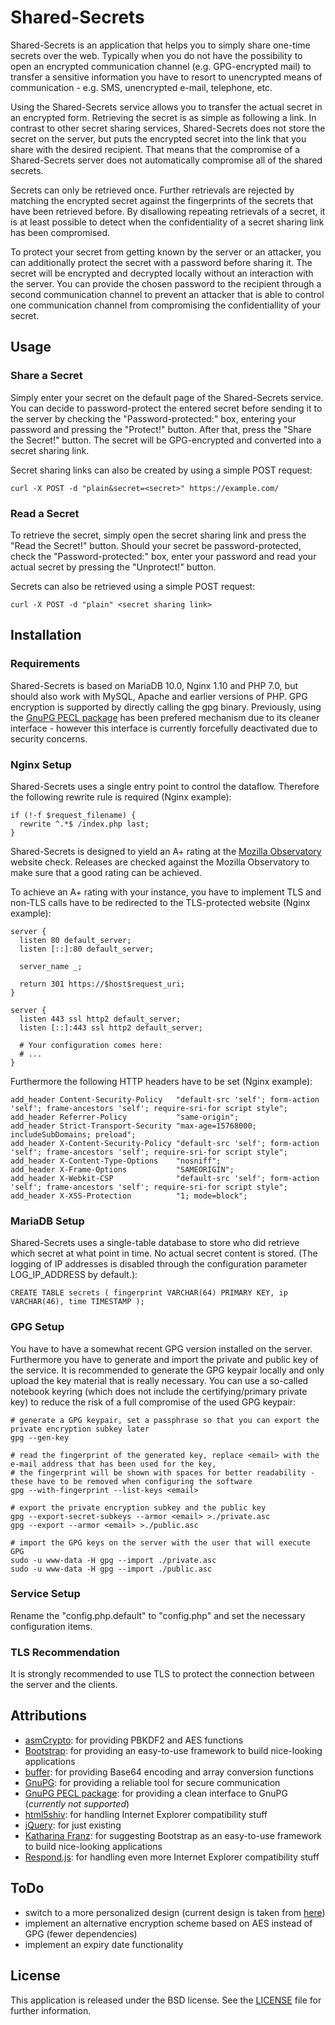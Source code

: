 # Shared-Secrets

Shared-Secrets is an application that helps you to simply share one-time secrets over the web. Typically when you do not have the possibility to open an encrypted communication channel (e.g. GPG-encrypted mail) to transfer a sensitive information you have to resort to unencrypted means of communication - e.g. SMS, unencrypted e-mail, telephone, etc.

Using the Shared-Secrets service allows you to transfer the actual secret in an encrypted form. Retrieving the secret is as simple as following a link. In contrast to other secret sharing services, Shared-Secrets does not store the secret on the server, but puts the encrypted secret into the link that you share with the desired recipient. That means that the compromise of a Shared-Secrets server does not automatically compromise all of the shared secrets.

Secrets can only be retrieved once. Further retrievals are rejected by matching the encrypted secret against the fingerprints of the secrets that have been retrieved before. By disallowing repeating retrievals of a secret, it is at least possible to detect when the confidentiality of a secret sharing link has been compromised.

To protect your secret from getting known by the server or an attacker, you can additionally protect the secret with a password before sharing it. The secret will be encrypted and decrypted locally without an interaction with the server. You can provide the chosen password to the recipient through a second communication channel to prevent an attacker that is able to control one communication channel from compromising the confidentiallity of your secret.

## Usage

### Share a Secret

Simply enter your secret on the default page of the Shared-Secrets service. You can decide to password-protect the entered secret before sending it to the server by checking the "Password-protected:" box, entering your password and pressing the "Protect!" button. After that, press the "Share the Secret!" button. The secret will be GPG-encrypted and converted into a secret sharing link.

Secret sharing links can also be created by using a simple POST request:
```
curl -X POST -d "plain&secret=<secret>" https://example.com/
```

### Read a Secret

To retrieve the secret, simply open the secret sharing link and press the "Read the Secret!" button. Should your secret be password-protected, check the "Password-protected:" box, enter your password and read your actual secret by pressing the "Unprotect!" button.

Secrets can also be retrieved using a simple POST request:

```
curl -X POST -d "plain" <secret sharing link>
```

## Installation

### Requirements

Shared-Secrets is based on MariaDB 10.0, Nginx 1.10 and PHP 7.0, but should also work with MySQL, Apache and earlier versions of PHP. GPG encryption is supported by directly calling the gpg binary. Previously, using the [GnuPG PECL package](https://pecl.php.net/package/gnupg) has been prefered mechanism due to its cleaner interface - however this interface is currently forcefully deactivated due to security concerns.

### Nginx Setup

Shared-Secrets uses a single entry point to control the dataflow. Therefore the following rewrite rule is required (Nginx example):
```
if (!-f $request_filename) {
  rewrite ^.*$ /index.php last;
}
```

Shared-Secrets is designed to yield an A+ rating at the [Mozilla Observatory](https://observatory.mozilla.org) website check. Releases are checked against the Mozilla Observatory to make sure that a good rating can be achieved.

To achieve an A+ rating with your instance, you have to implement TLS and non-TLS calls have to be redirected to the TLS-protected website (Nginx example):
```
server {
  listen 80 default_server;
  listen [::]:80 default_server;

  server_name _;

  return 301 https://$host$request_uri;
}

server {
  listen 443 ssl http2 default_server;
  listen [::]:443 ssl http2 default_server;

  # Your configuration comes here:
  # ...
}
```

Furthermore the following HTTP headers have to be set (Nginx example):
```
add_header Content-Security-Policy   "default-src 'self'; form-action 'self'; frame-ancestors 'self'; require-sri-for script style";
add_header Referrer-Policy           "same-origin";
add_header Strict-Transport-Security "max-age=15768000; includeSubDomains; preload";
add_header X-Content-Security-Policy "default-src 'self'; form-action 'self'; frame-ancestors 'self'; require-sri-for script style";
add_header X-Content-Type-Options    "nosniff";
add_header X-Frame-Options           "SAMEORIGIN";
add_header X-Webkit-CSP              "default-src 'self'; form-action 'self'; frame-ancestors 'self'; require-sri-for script style";
add_header X-XSS-Protection          "1; mode=block";
```

### MariaDB Setup

Shared-Secrets uses a single-table database to store who did retrieve which secret at what point in time. No actual secret content is stored. (The logging of IP addresses is disabled through the configuration parameter LOG_IP_ADDRESS by default.):
```
CREATE TABLE secrets ( fingerprint VARCHAR(64) PRIMARY KEY, ip VARCHAR(46), time TIMESTAMP );
```

### GPG Setup

You have to have a somewhat recent GPG version installed on the server. Furthermore you have to generate and import the private and public key of the service. It is recommended to generate the GPG keypair locally and only upload the key material that is really necessary. You can use a so-called notebook keyring (which does not include the certifying/primary private key) to reduce the risk of a full compromise of the used GPG keypair:
```
# generate a GPG keypair, set a passphrase so that you can export the private encryption subkey later
gpg --gen-key

# read the fingerprint of the generated key, replace <email> with the e-mail address that has been used for the key,
# the fingerprint will be shown with spaces for better readability - these have to be removed when configuring the software
gpg --with-fingerprint --list-keys <email>

# export the private encryption subkey and the public key
gpg --export-secret-subkeys --armor <email> >./private.asc
gpg --export --armor <email> >./public.asc

# import the GPG keys on the server with the user that will execute GPG
sudo -u www-data -H gpg --import ./private.asc
sudo -u www-data -H gpg --import ./public.asc
```

### Service Setup

Rename the "config.php.default" to "config.php" and set the necessary configuration items.

### TLS Recommendation

It is strongly recommended to use TLS to protect the connection between the server and the clients.

## Attributions

* [asmCrypto](https://github.com/vibornoff/asmcrypto.js): for providing PBKDF2 and AES functions 
* [Bootstrap](https://getbootstrap.com): for providing an easy-to-use framework to build nice-looking applications
* [buffer](https://github.com/feross/buffer): for providing Base64 encoding and array conversion functions
* [GnuPG](https://www.gnupg.org): for providing a reliable tool for secure communication
* [GnuPG PECL package](https://pecl.php.net/package/gnupg): for providing a clean interface to GnuPG (*currently not supported*)
* [html5shiv](https://github.com/aFarkas/html5shiv): for handling Internet Explorer compatibility stuff
* [jQuery](https://jquery.com): for just existing
* [Katharina Franz](https://www.katharinafranz.com): for suggesting Bootstrap as an easy-to-use framework to build nice-looking applications
* [Respond.js](https://github.com/scottjehl/Respond): for handling even more Internet Explorer compatibility stuff

## ToDo

* switch to a more personalized design (current design is taken from [here](https://github.com/twbs/bootstrap/tree/master/docs/examples/starter-template))
* implement an alternative encryption scheme based on AES instead of GPG (fewer dependencies)
* implement an expiry date functionality

## License

This application is released under the BSD license. See the [LICENSE](LICENSE) file for further information.
